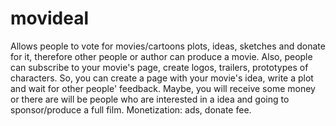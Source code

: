 # movideal
Allows people to vote for movies/cartoons plots, ideas, sketches and donate for it, therefore other people or author can produce a movie. Also, people can subscribe to your movie's page, create logos, trailers, prototypes of characters.
So, you can create a page with your movie's idea, write a plot and wait for other people' feedback. Maybe, you will receive some money or there are will be people who are interested in a idea and going to sponsor/produce a full film.
Monetization: ads, donate fee.

